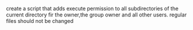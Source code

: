 create a script that adds execute permission to all subdirectories of the current directory fir the owner,the group owner and all other users. regular files should not be changed
